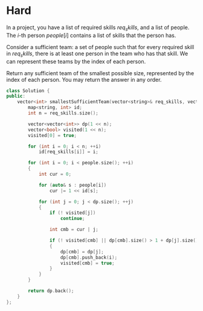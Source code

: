 # Hard

In a project, you have a list of required skills $req_skills$, and a list of people. The $i$-th person $people[i]$ contains a list of skills that the person has.

Consider a sufficient team: a set of people such that for every required skill in $req_skills$, there is at least one person in the team who has that skill. We can represent these teams by the index of each person.

Return any sufficient team of the smallest possible size, represented by the index of each person. You may return the answer in any order.

```cpp
class Solution {
public:
    vector<int> smallestSufficientTeam(vector<string>& req_skills, vector<vector<string>>& people) {
        map<string, int> id;
        int n = req_skills.size();

        vector<vector<int>> dp(1 << n);
        vector<bool> visited(1 << n);
        visited[0] = true;

        for (int i = 0; i < n; ++i)
            id[req_skills[i]] = i;

        for (int i = 0; i < people.size(); ++i)
        {
            int cur = 0;

            for (auto& s : people[i])
                cur |= 1 << id[s];

            for (int j = 0; j < dp.size(); ++j)
            {
                if (! visited[j])
                    continue;

                int cmb = cur | j;

                if (! visited[cmb] || dp[cmb].size() > 1 + dp[j].size())
                {
                    dp[cmb] = dp[j];
                    dp[cmb].push_back(i);
                    visited[cmb] = true;
                }
            }
        }

        return dp.back();
    }
};
```
